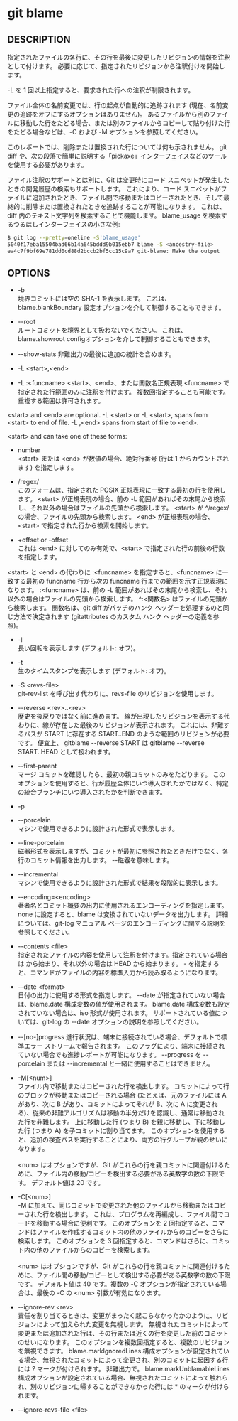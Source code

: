 # git blame

## DESCRIPTION

指定されたファイルの各行に、その行を最後に変更したリビジョンの情報を注釈として付けます。 必要に応じて、指定されたリビジョンから注釈付けを開始します。

-L を 1 回以上指定すると、要求された行への注釈が制限されます。

ファイル全体の名前変更では、行の起点が自動的に追跡されます (現在、名前変更の追跡をオフにするオプションはありません)。 あるファイルから別のファイルに移動した行をたどる場合、または別のファイルからコピーして貼り付けた行をたどる場合などは、-C および -M オプションを参照してください。

このレポートでは、削除または置換された行については何も示されません。 git diff や、次の段落で簡単に説明する「pickaxe」インターフェイスなどのツールを使用する必要があります。

ファイル注釈のサポートとは別に、Git は変更時にコード スニペットが発生したときの開発履歴の検索もサポートします。 これにより、コード スニペットがファイルに追加されたとき、ファイル間で移動またはコピーされたとき、そして最終的に削除または置換されたときを追跡することが可能になります。 これは、diff 内のテキスト文字列を検索することで機能します。 blame_usage を検索するつるはしインターフェイスの小さな例:

```bash
$ git log --pretty=oneline -S'blame_usage'
5040f17eba15504bad66b14a645bddd9b015ebb7 blame -S <ancestry-file>
ea4c7f9bf69e781dd0cd88d2bccb2bf5cc15c9a7 git-blame: Make the output
```


## OPTIONS

* -b  
境界コミットには空の SHA-1 を表示します。 これは、blame.blankBoundary 設定オプションを介して制御することもできます。

* --root  
ルートコミットを境界として扱わないでください。 これは、blame.showroot configオプションを介して制御することもできます。

* --show-stats
非難出力の最後に追加の統計を含めます。

* -L \<start>,\<end>
* -L :\<funcname>
\<start>、\<end>、または関数名正規表現 \<funcname> で指定された行範囲のみに注釈を付けます。 複数回指定することも可能です。 重複する範囲は許可されます。

\<start> and \<end> are optional. -L \<start> or -L \<start>, spans from \<start> to end of file. -L ,\<end> spans from start of file to \<end>.

\<start> and <end> can take one of these forms:

* number  
\<start> または \<end> が数値の場合、絶対行番号 (行は 1 からカウントされます) を指定します。

* /regex/  
このフォームは、指定された POSIX 正規表現に一致する最初の行を使用します。 \<start> が正規表現の場合、前の -L 範囲があればその末尾から検索し、それ以外の場合はファイルの先頭から検索します。 \<start> が ^/regex/ の場合、ファイルの先頭から検索します。 \<end> が正規表現の場合、\<start> で指定された行から検索を開始します。

* +offset or -offset  
これは \<end> に対してのみ有効で、\<start> で指定された行の前後の行数を指定します。


\<start> と \<end> の代わりに :\<funcname> を指定すると、\<funcname> に一致する最初の funcname 行から次の funcname 行までの範囲を示す正規表現になります。 :\<funcname> は、前の -L 範囲があればその末尾から検索し、それ以外の場合はファイルの先頭から検索します。 ^:\<関数名> はファイルの先頭から検索します。 関数名は、git diff がパッチのハンク ヘッダーを処理するのと同じ方法で決定されます (gitattributes のカスタム ハンク ヘッダーの定義を参照)。

* -l  
長い回転を表示します (デフォルト: オフ)。

* -t  
生のタイムスタンプを表示します (デフォルト: オフ)。

* -S \<revs-file>  
git-rev-list を呼び出す代わりに、revs-file のリビジョンを使用します。

* --reverse \<rev>..\<rev>  
歴史を後戻りではなく前に進めます。 線が出現したリビジョンを表示する代わりに、線が存在した最後のリビジョンが表示されます。 これには、非難するパスが START に存在する START..END のような範囲のリビジョンが必要です。 便宜上、 gitblame --reverse START は gitblame --reverse START..HEAD として扱われます。

* --first-parent  
マージ コミットを確認したら、最初の親コミットのみをたどります。 このオプションを使用すると、行が履歴全体にいつ導入されたかではなく、特定の統合ブランチにいつ導入されたかを判断できます。

* -p  
* --porcelain  
マシンで使用できるように設計された形式で表示します。

* --line-porcelain  
磁器形式を表示しますが、コミットが最初に参照されたときだけでなく、各行のコミット情報を出力します。 --磁器を意味します。

* --incremental  
マシンで使用できるように設計された形式で結果を段階的に表示します。

* --encoding=\<encoding>  
著者名とコミット概要の出力に使用されるエンコーディングを指定します。 none に設定すると、blame は変換されていないデータを出力します。 詳細については、git-log マニュアル ページのエンコーディングに関する説明を参照してください。

* --contents \<file>  
指定されたファイルの内容を使用して注釈を付けます。指定されている場合は <rev> から始まり、それ以外の場合は HEAD から始まります。 - を指定すると、コマンドがファイルの内容を標準入力から読み取るようになります。

* --date \<format>  
日付の出力に使用する形式を指定します。 --date が指定されていない場合は、blame.date 構成変数の値が使用されます。 blame.date 構成変数も設定されていない場合は、iso 形式が使用されます。 サポートされている値については、git-log の --date オプションの説明を参照してください。

* --[no-]progress
進行状況は、端末に接続されている場合、デフォルトで標準エラー ストリームで報告されます。 このフラグにより、端末に接続されていない場合でも進捗レポートが可能になります。 --progress を --porcelain または --incremental と一緒に使用することはできません。

* -M[\<num>]  
ファイル内で移動またはコピーされた行を検出します。 コミットによって行のブロックが移動またはコピーされる場合 (たとえば、元のファイルには A があり、次に B があり、コミットによってそれが B、次に A に変更される)、従来の非難アルゴリズムは移動の半分だけを認識し、通常は移動された行を非難します。 上に移動した行 (つまり B) を親に移動し、下に移動した行 (つまり A) を子コミットに割り当てます。 このオプションを使用すると、追加の検査パスを実行することにより、両方の行グループが親のせいになります。<br><br>\<num> はオプションですが、Git がこれらの行を親コミットに関連付けるために、ファイル内の移動/コピーを検出する必要がある英数字の数の下限です。 デフォルト値は 20 です。

* -C[\<num>]  
-M に加えて、同じコミットで変更された他のファイルから移動またはコピーされた行を検出します。 これは、プログラムを再編成し、ファイル間でコードを移動する場合に便利です。 このオプションを 2 回指定すると、コマンドはファイルを作成するコミット内の他のファイルからのコピーをさらに検索します。 このオプションを 3 回指定すると、コマンドはさらに、コミット内の他のファイルからのコピーを検索します。<br><br>\<num> はオプションですが、Git がこれらの行を親コミットに関連付けるために、ファイル間の移動/コピーとして検出する必要がある英数字の数の下限です。 デフォルト値は 40 です。複数の -C オプションが指定されている場合は、最後の -C の \<num> 引数が有効になります。

* --ignore-rev \<rev>  
責任を割り当てるときは、変更がまったく起こらなかったかのように、リビジョンによって加えられた変更を無視します。 無視されたコミットによって変更または追加された行は、その行または近くの行を変更した前のコミットのせいになります。 このオプションを複数回指定すると、複数のリビジョンを無視できます。 blame.markIgnoredLines 構成オプションが設定されている場合、無視されたコミットによって変更され、別のコミットに起因する行には ? マークが付けられます。 非難出力で。 blame.markUnblamableLines 構成オプションが設定されている場合、無視されたコミットによって触れられ、別のリビジョンに帰することができなかった行には * のマークが付けられます。

* --ignore-revs-file \<file>
